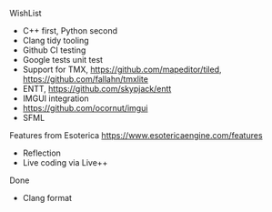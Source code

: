 WishList
* C++ first, Python second
* Clang tidy tooling
* Github CI testing
* Google tests unit test
* Support for TMX, https://github.com/mapeditor/tiled, https://github.com/fallahn/tmxlite
* ENTT, https://github.com/skypjack/entt
* IMGUI integration
* https://github.com/ocornut/imgui
* SFML

Features from Esoterica
https://www.esotericaengine.com/features
* Reflection
* Live coding via Live++

Done
* Clang format